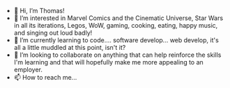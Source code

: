 - 👋 Hi, I’m Thomas!
- 👀 I’m interested in Marvel Comics and the Cinematic Universe, Star Wars in all its iterations, Legos, WoW, gaming, cooking, eating, happy music, and singing out loud badly!
- 🌱 I’m currently learning to code.... software develop... web develop, it's all a little muddled at this point, isn't it?
- 💞️ I’m looking to collaborate on anything that can help reinforce the skills I'm learning and that will hopefully make me more appealing to an employer.
- 📫 How to reach me...

<!---
ctwyrth/ctwyrth is a ✨ special ✨ repository because its `README.md` (this file) appears on your GitHub profile.
You can click the Preview link to take a look at your changes.
--->
